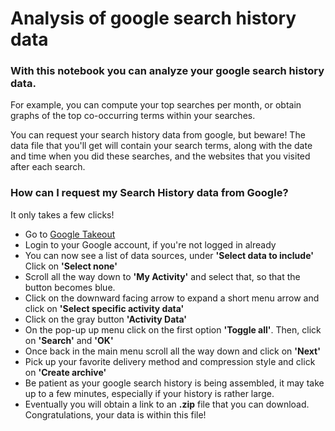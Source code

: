 # Analysis of google search history data

### With this notebook you can analyze your google search history data. 

For example, you can compute your top searches per month, or obtain graphs of the top co-occurring terms within your searches. 

You can request your search history data from google, but beware! The data file that you'll get will contain your search terms, along with the date and time when you did these searches, and the websites that you visited after each search.

### How can I request my Search History data from Google?
It only takes a few clicks!

* Go to [Google Takeout](https://takeout.google.com/settings/takeout)
* Login to your Google account, if you're not logged in already
* You can now see a list of data sources, under **'Select data to include'** Click on **'Select none'**
* Scroll all the way down to **'My Activity'** and select that, so that the button becomes blue.
* Click on the downward facing arrow to expand a short menu arrow and click on **'Select specific activity data'**
* Click on the gray button **'Activity Data'**
* On the pop-up up menu click on the first option **'Toggle all'**. Then, click on **'Search'** and **'OK'**
* Once back in the main menu scroll all the way down and click on **'Next'**
* Pick up your favorite delivery method and compression style and click on **'Create archive'**
* Be patient as your google search history is being assembled, it may take up to a few minutes, especially if your history is rather large.
* Eventually you will obtain a link to an **.zip** file that you can download. Congratulations, your data is within this file!

